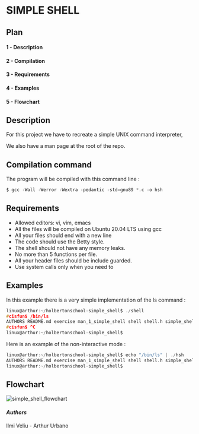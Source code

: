 # SIMPLE SHELL
## Plan
#### 1 - Description
#### 2 - Compilation
#### 3 - Requirements
#### 4 - Examples
#### 5 - Flowchart

## **Description**
For this project we have to recreate a simple UNIX command interpreter,

We also have a man page at the root of the repo.
## **Compilation command**
The program will be compiled with this command line :
```c
$ gcc -Wall -Werror -Wextra -pedantic -std=gnu89 *.c -o hsh
```
## **Requirements**
* Allowed editors: vi, vim, emacs
* All the files will be compiled on Ubuntu 20.04 LTS using gcc
* All your files should end with a new line
* The code should use the Betty style.
* The shell should not have any memory leaks.
* No more than 5 functions per file.
* All your header files should be include guarded.
* Use system calls only when you need to

## **Examples**

In this example there is a very simple implementation of the ls command :

```c
linux@arthur:~/holbertonschool-simple_shell$ ./shell
#cisfun$ /bin/ls
AUTHORS README.md exercise man_1_simple_shell shell shell.h simple_shell_01.c
#cisfun$ ^C
linux@arthur:~/holbertonschool-simple_shell$
```
Here is an example of the non-interactive mode :

```c
linux@arthur:~/holbertonschool-simple_shell$ echo "/bin/ls" | ./hsh
AUTHORS README.md exercise man_1_simple_shell shell shell.h simple_shell_01.c
linux@arthur:~/holbertonschool-simple_shell$
```

## **Flowchart**
![simple_shell_flowchart](https://github.com/user-attachments/assets/92aa6ecb-30a6-4bad-b59d-769807ebca0d)
#### *Authors*
Ilmi Veliu - Arthur Urbano
